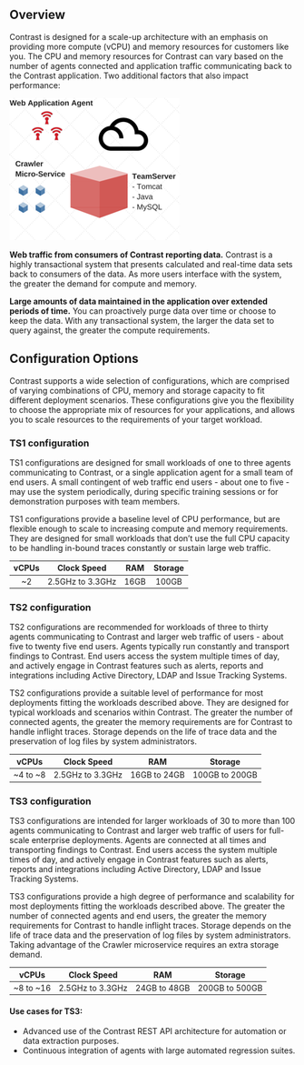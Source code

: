 <!--
  title: "TeamServer Sizing Recommendations",
  description: "AWS like sizing guidelines for TeamServer and Crawler",
  tags: "installation setup EOP sizing TS1 TS2 TS3 C1 crawler"
-->

## Overview

Contrast is designed for a scale-up architecture with an emphasis on providing more compute (vCPU) and memory resources for customers like you. The CPU and memory resources for Contrast can vary based on the number of agents connected and application traffic communicating back to the Contrast application. Two additional factors that also impact performance:

<a href="assets/images/KB2-k02.png" rel="lightbox" title="Components"><img class="thumbnail" src="assets/images/KB2-k02.png"/></a>

**Web traffic from consumers of Contrast reporting data.** Contrast is a highly transactional system that presents calculated and real-time data sets back to consumers of the data. As more users interface with the system, the greater the demand for compute and memory.

**Large amounts of data maintained in the application over extended periods of time.** You can proactively purge data over time or choose to keep the data. With any transactional system, the larger the data set to query against, the greater the compute requirements.

## Configuration Options

Contrast supports a wide selection of configurations, which are comprised of varying combinations of CPU, memory and storage capacity to fit different deployment scenarios. These configurations give you the flexibility to choose the appropriate mix of resources for your applications, and allows you to scale resources to the requirements of your target workload.

### TS1 configuration
TS1 configurations are designed for small workloads of one to three agents communicating to Contrast, or a single application agent for a small team of end users. A small contingent of web traffic end users - about one to five - may use the system periodically, during specific training sessions or for demonstration purposes with team members.

TS1 configurations provide a baseline level of CPU performance, but are flexible enough to scale to increasing compute and memory requirements. They are designed for small workloads that don’t use the full CPU capacity to be handling in-bound traces constantly or sustain large web traffic. 

| vCPUs | Clock Speed      | RAM | Storage |
|:-----:|:----------------:|:---:|:-------:|
| ~2    | 2.5GHz to 3.3GHz | 16GB |  100GB  |


### TS2 configuration
TS2 configurations are recommended for workloads of three to thirty agents communicating to Contrast and larger web traffic of users - about five to twenty five end users. Agents typically run constantly and transport findings to Contrast. End users access the system multiple times of day, and actively engage in Contrast features such as alerts, reports and integrations including Active Directory, LDAP and Issue Tracking Systems.

TS2 configurations provide a suitable level of performance for most deployments fitting the workloads described above. They are designed for typical workloads and scenarios within Contrast. The greater the number of connected agents, the greater the memory requirements are for Contrast to handle inflight traces. Storage depends on the life of trace data and the preservation of log files by system administrators.

| vCPUs    | Clock Speed      | RAM | Storage |
|:--------:|:----------------:|:---:|:-------:|
| ~4 to ~8 | 2.5GHz to 3.3GHz | 16GB to 24GB | 100GB to 200GB |


### TS3 configuration
TS3 configurations are intended for larger workloads of 30 to more than 100 agents communicating to Contrast and larger web traffic of users for full-scale enterprise deployments. Agents are connected at all times and transporting findings to Contrast. End users access the system multiple times of day, and actively engage in Contrast features such as alerts, reports and integrations including Active Directory, LDAP and Issue Tracking Systems.

TS3 configurations provide a high degree of performance and scalability for most deployments fitting the workloads described above. The greater the number of connected agents and end users, the greater the memory requirements for Contrast to handle inflight traces. Storage depends on the life of trace data and the preservation of log files by system administrators. Taking advantage of the Crawler microservice requires an extra storage demand. 

| vCPUs | Clock Speed      | RAM | Storage |
|:--------:|:----------------:|:---:|:-------:|
| ~8 to ~16 | 2.5GHz to 3.3GHz | 24GB to 48GB |  200GB to 500GB   |


#### Use cases for TS3:
* Advanced use of the Contrast REST API architecture for automation or data extraction purposes.
* Continuous integration of agents with large automated regression suites.
